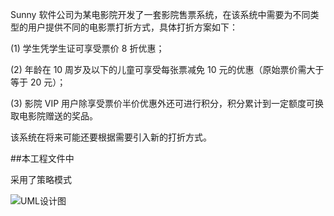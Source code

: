 Sunny 软件公司为某电影院开发了一套影院售票系统，在该系统中需要为不同类型的用户提供不同的电影票打折方式，具体打折方案如下：

(1) 学生凭学生证可享受票价 8 折优惠；

(2) 年龄在 10 周岁及以下的儿童可享受每张票减免 10 元的优惠（原始票价需大于等于 20 元）；

(3) 影院 VIP 用户除享受票价半价优惠外还可进行积分，积分累计到一定额度可换取电影院赠送的奖品。

该系统在将来可能还要根据需要引入新的打折方式。 

##本工程文件中

采用了策略模式

![ UML设计图 ](http://images2015.cnblogs.com/blog/784420/201509/784420-20150911170410419-1906765605.jpg)